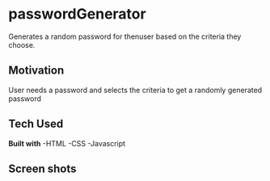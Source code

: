 # passwordGenerator

Generates a random password for thenuser based on the criteria they choose.

## Motivation
User needs a password and selects the criteria to get a randomly generated password

## Tech Used

**Built with**
-HTML
-CSS
-Javascript

## Screen shots

